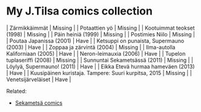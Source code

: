 
# My J.Tilsa comics collection

| Zärmikkäimmät | Missing |
| Potaattien yö | Missing |
| Kootuimmat teokset (1998) | Missing |
| Päin heiniä (1999) | Missing |
| Postimies Niilo | Missing |
| Poutaa Japanissa (2001) | Have |
| Ketsuppi on punaista, Supermauno (2003) | Have |
| Zoppaa ja zärvintä (2004) | Missing |
| Ilma-autolla Kaliforniaan (2005) | Have |
| Neron-leimauxia (2006) | Have |
| Tupelon tuplaseriffi (2008) | Missing |
| Sunnuntai Sekametsässä (2011) | Missing |
| Löylyä, Supermauno! (2011) | Have |
| Eikka Etevä hurmaa hameväen (2013) | Have |
| Kuusipäinen kuristaja. Tampere: Suuri kurpitsa, 2015 | Missing |
| Venetsijärveläiset | Have |

Related:

* [Sekametsä comics](https://www.royalcomics.com/index.cgi?p1=sm_sun_fi&p2=sun&index=0&lang=fi)

